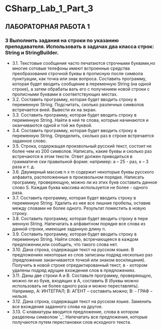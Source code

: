 # CSharp_Lab_1_Part_3

## ЛАБОРАТОРНАЯ РАБОТА 1

### 3 Выполнить задания на строки по указанию преподавателя. Использовать в задачах два класса строк: String и StringBuilder.

- 3.1. Текстовые сообщения часто печатаются строчными буквами,но многие сотовые телефоны имеют встроенные средства преобразования строчной буквы в прописную после символа пунктуации, как точка или знак вопроса. Составить программу, которая будет вводить сообщение в переменную String (на одной строке), а затем обрабаты вать его с получением новой строки с прописными буквами в соответствующих местах.
- 3.2. Составить программу, которая будет вводить строку в переменную String. Подсчитать, сколько различных символов встречается вней. Вывести их на экран.
- 3.3. Составить программу, которая будет вводить строку в переменную String. Найти в ней те слова, которые начинаются и оканчиваются одной и той же буквой.
- 3.4. Составить программу, которая будет вводить строку в переменную String. Определить, сколько раз в строке встречается заданное слово.
- 3.5. Строка, содержащая произвольный русский текст, состоит не более чем из 200 символов. Написать, какие буквы и сколько раз встречаются в этом тексте. Ответ должен приводиться в грамматиче ски правильной форме: например: а – 25 - раз, к – 3 раза и т. д.
- 3.6. Двумерный массив n x m содержит некоторые буквы русского алфавита, расположенные в произвольном порядке. Написать программу, проверяющую, можно ли из этих букв составить данное слово S. Каждая буква массива используется не более - одного раза.
- 3.7. Составить программу, которая будет вводить строку в переменную String. Удалить из нее все лишние пробелы, оставив между словами не более одного. Результат поместить в новую строку.
- 3.8. Составить программу, которая будет вводить строку в пере менную String. Напечатать в алфавитном порядке все слова из данной строки, имеющие заданную длину n.
- 3.9. Составить программу, которая будет вводить строку в переменную String. Найти слово, встречающееся в каждом предложении,или сообщить, что такого слова нет.
- 3.10. Дана строка, содержащая текст на русском языке. В предложениях некоторые из слов записаны подряд несколько раз (предложение заканчивается точкой или знаком восклицания). Получить в новой строке отредактированный текст, в - котором удалены подряд идущие вхождения слов в предложениях.
- 3.11. Даны две строки А и B. Составьте программу, проверяющую, можно ли из букв, входящих в А, составить В (буквы можно использовать не более одного раза и можно переставлять). Например, А: ИНТЕГРАЛ; В: АГЕНТ – составить можно; В: - ГРАФ – нельзя.
- 3.12. Дана строка, содержащая текст на русском языке. Заменить все вхождения заданного слова на другое.
- 3.13. С клавиатуры вводится предложение, слова в котором разделены символом '_'. Напечатать все предложения, которые получаются  путем перестановки слов исходного текста.
